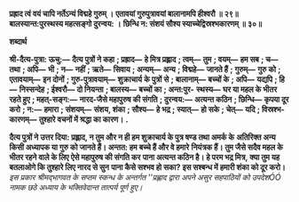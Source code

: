 **प्रह्राद त्वं वयं चापि नर्तेऽन्यं विद्महे गुरुम् ।** **एतावयां गुरुपुत्रावयां बालानामपि हीश्वरौ ॥ २९॥** **बालस्यान्त:पुरस्थस्य महत्सङ्गो दुरन्वय: ।** **छिन्धि न: संशयं सौश्य स्याच्चेद्विस्रश्भकारणम् ॥ ३०॥** 

**शब्दार्थ** 

**श्री-दैत्य-पुत्रा: ऊचु:—** **दैत्य पुत्रों ने कहा** **; प्रह्राद—** **हे मित्र प्रह्लाद** **; त्वम्—** **तुम** **; वयम्—** **हम सब** **; च—** **तथा** **; अपि—** **भी** **; न—** **नहीं** **; ऋते—** **सिवाय** **; अन्यम्—** **अन्य** **; विद्महे—** **जानते हैं** **; गुरुम्—** **गुरु को** **; एतावयाम्—** **इन दोनों** **; गुरु-पुत्रावयाम्—** **शुक्राचार्य** **के पुत्रों से** **; बालानाम्—** **बच्चों के** **; अपि—** **यद्यपि** **; हि—** **निस्सन्देह** **; ईश्वरौ—** **दो नियन्ता** **; बालस्य—** **बच्चों का** **; अन्त:पुर-** **स्थस्य—** **घर या महल के भीतर रहते हुए** **; महत्-सङ्ग:—** **नारद-जैसे महापुरुष की संगति** **; दुरन्वय:—** **अत्यन्त कठिन** **; छिन्धि—** **कृपया दूर करो** **; न:—** **हमारा** **; संशयम्—** **संशय, शंका** **; सौश्य—** **हे भद्र** **; स्यात्—** **हो सके** **; चेत्—** **यदि** **; विस्रश्भ-कारणम्—** **तुश्हारे वचनों में श्रद्धा का कारण।** **.** 

**दैत्य पुत्रों ने उत्तर दिया: प्रह्लाद, न तुम और न ही हम शुक्राचार्य के पुत्र षण्ड तथा अमर्क के** **अतिरिक्त अन्य किसी अध्यापक या गुरु को जानते हैं। अन्तत: हम बच्चे हैं और वे हमारे** **नियंत्रक हैं। तुम जैसे सदैव महल के भीतर रहने वाले के लिए ऐसे महापुरुष की संगति कर** **पाना अत्यन्त कठिन है। हे परम भद्र मित्र, क्या तुम यह बतलाओगे कि तुश्हारे लिए नारद से सुन** **पाना कैसे सश्भव हो सका? इस सश्बन्ध में हमारी शंका को दूर करो।** *इस प्रकार श्रीमद्भागवत के सप्तम स्कन्ध के अन्तर्गत ''प्रह्लाद द्वारा अपने असुर सहपाठियों को* *उपदेशÓÓ नामक छठे अध्याय के भक्तिवेदान्त तात्पर्य पूर्ण हुए।* 